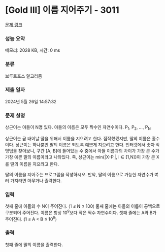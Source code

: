 # [Gold III] 이름 지어주기 - 3011 

[문제 링크](https://www.acmicpc.net/problem/3011) 

### 성능 요약

메모리: 2028 KB, 시간: 0 ms

### 분류

브루트포스 알고리즘

### 제출 일자

2024년 5월 26일 14:57:32

### 문제 설명

<p>상근이는 아들이 N명 있다. 아들의 이름은 모두 짝수인 자연수이다. P<sub>1</sub>, P<sub>2</sub>, ..., P<sub>N</sub></p>

<p>상근이는 곧 태어날 딸을 위해서 이름을 지으려고 한다. 짐작했겠지만, 딸의 이름은 홀수이다. 상근이는 하나뿐인 딸의 이름은 되도록 예쁘게 지으려고 한다. 인터넷에서 숫자 작명법을 찾아보니, 구간 [A, B]에 들어있는 수 중에서 아들 이름과의 차이가 가장 큰 수가 가장 예쁜 딸의 이름이라고 나와있다. 즉, 상근이는 min{|X-P<sub>i</sub>|, i ∈ [1,N]}이 가장 큰 X를 딸의 이름을 지으려고 한다.</p>

<p>딸의 이름을 지어주는 프로그램을 작성하시오. 만약, 딸의 이름으로 가능한 자연수가 여러 가지라면 아무거나 출력한다.</p>

### 입력 

 <p>첫째 줄에 아들의 수 N이 주어진다. (1 ≤ N ≤ 100) 둘째 줄에는 아들의 이름이 공백으로 구분되어 주어진다. 이름은 항상 10<sup>9</sup>보다 작은 짝수 자연수이다. 셋째 줄에는 A와 B가 주어진다. (1 ≤ A < B ≤ 10<sup>9</sup>)</p>

### 출력 

 <p>첫째 줄에 딸의 이름을 출력한다.</p>


